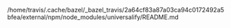 /home/travis/.cache/bazel/_bazel_travis/2a64cf83a87a03ca94c0172492a5bfea/external/npm/node_modules/universalify/README.md